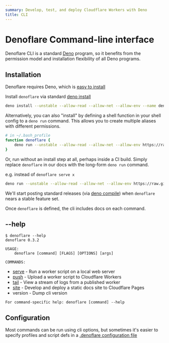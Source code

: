 ```yaml
---
summary: Develop, test, and deploy Cloudflare Workers with Deno
title: CLI
---
```


# Denoflare Command-line interface
Denoflare CLI is a standard [Deno](https://deno.land) program, so it benefits from the permission model and installation flexibility of all Deno programs.

## Installation
Denoflare requires Deno, which is [easy to install](https://deno.land/manual@v1.14.3/getting_started/installation)

Install `denoflare` via standard [deno install](https://deno.land/manual@v1.14.3/tools/script_installer)
```bash
deno install --unstable --allow-read --allow-net --allow-env --name denoflare --force https://raw.githubusercontent.com/skymethod/denoflare/v0.3.2/cli/cli.ts
```

Alternatively, you can also "install" by defining a shell function in your shell config to a `deno run` command.
This allows you to create multiple aliases with different permissions.

```bash
# in ~/.bash_profile
function denoflare {
    deno run --unstable --allow-read --allow-net --allow-env https://raw.githubusercontent.com/skymethod/denoflare/v0.3.2/cli/cli.ts "$@"
}
```

Or, run without an install step at all, perhaps inside a CI build. Simply replace `denoflare` in our docs with the long-form `deno run` command.

e.g. instead of `denoflare serve x`
```bash
deno run --unstable --allow-read --allow-net --allow-env https://raw.githubusercontent.com/skymethod/denoflare/v0.3.2/cli/cli.ts serve x
```

We'll start posting standard releases (via [deno compile](https://deno.land/manual@v1.14.3/tools/compiler)) when `denoflare` nears a stable feature set.

Once `denoflare` is defined, the cli includes docs on each command.

## --help
```
$ denoflare --help
denoflare 0.3.2

USAGE:
    denoflare [command] [FLAGS] [OPTIONS] [args]

COMMANDS:
```
 - [serve](/cli/serve) - Run a worker script on a local web server
 - [push](/cli/push) - Upload a worker script to Cloudflare Workers
 - [tail](/cli/tail) - View a stream of logs from a published worker
 - [site](/cli/site) - Develop and deploy a static docs site to Cloudflare Pages
 - version - Dump cli version

```
For command-specific help: denoflare [command] --help
```

## Configuration
Most commands can be run using cli options, but sometimes it's easier to specify profiles and script defs in a [.denoflare configuration file](/cli/configuration)
